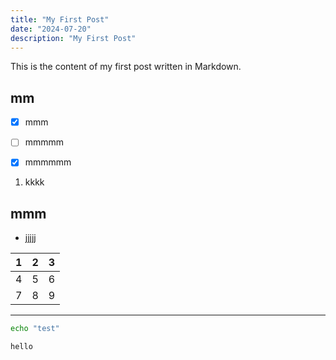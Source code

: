 ```yaml
---
title: "My First Post"
date: "2024-07-20"
description: "My First Post"
---
```

This is the content of my first post written in Markdown.

## mm

* [X] mmm
* [ ] mmmmm
* [X] mmmmmm



1. kkkk


## mmm

* jjjjj


| 1 | 2 | 3 |
| - | - | - |
| 4 | 5 | 6 |
| 7 | 8 | 9 |

---

```bash
echo "test"
```

`hello`

